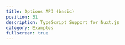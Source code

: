 ```yaml
---
title: Options API (basic)
position: 31
description: TypeScript Support for Nuxt.js
category: Examples
fullscreen: true
---
```



<Example name="options-api/basic" />
